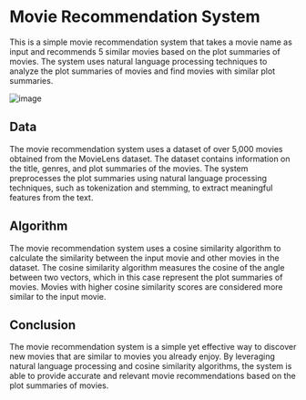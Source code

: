 # Movie Recommendation System

This is a simple movie recommendation system that takes a movie name as input and recommends 5 similar movies based on the plot summaries of movies. The system uses natural language processing techniques to analyze the plot summaries of movies and find movies with similar plot summaries.

![image](https://user-images.githubusercontent.com/105923165/232393722-10836c27-4eed-45ee-b8f5-27bc0fe593c0.png)

## Data

The movie recommendation system uses a dataset of over 5,000 movies obtained from the MovieLens dataset. The dataset contains information on the title, genres, and plot summaries of the movies. The system preprocesses the plot summaries using natural language processing techniques, such as tokenization and stemming, to extract meaningful features from the text.

## Algorithm

The movie recommendation system uses a cosine similarity algorithm to calculate the similarity between the input movie and other movies in the dataset. The cosine similarity algorithm measures the cosine of the angle between two vectors, which in this case represent the plot summaries of movies. Movies with higher cosine similarity scores are considered more similar to the input movie.

## Conclusion

The movie recommendation system is a simple yet effective way to discover new movies that are similar to movies you already enjoy. By leveraging natural language processing and cosine similarity algorithms, the system is able to provide accurate and relevant movie recommendations based on the plot summaries of movies.
